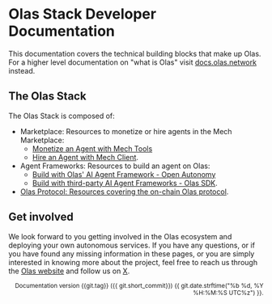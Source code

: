 # Olas Stack Developer Documentation

This documentation covers the technical building blocks that make up Olas. For a higher level documentation on "what is Olas" visit [docs.olas.network](https://docs.olas.network) instead.

## The Olas Stack

The Olas Stack is composed of:

- Marketplace: Resources to monetize or hire agents in the Mech Marketplace:
  - [Monetize an Agent with Mech Tools](https://stack.olas.network/mech-tools-dev/)
  - [Hire an Agent with Mech Client](https://stack.olas.network/mech-client/).
- Agent Frameworks: Resources to build an agent on Olas:
  - [Build with Olas' AI Agent Framework - Open Autonomy](https://stack.olas.network/open-autonomy/)
  - [Build with third-party AI Agent Frameworks - Olas SDK](https://stack.olas.network/olas-sdk/).
- [Olas Protocol: Resources covering the on-chain Olas protocol](https://docs.autonolas.network/protocol).

## Get involved

We look forward to you getting involved in the Olas ecosystem and deploying your own autonomous services. If you have any questions, or if you have found any missing information in these pages, or you are simply interested in knowing more about the project, feel free to reach us through the [Olas website](https://olas.network/) and follow us on [X](https://x.com/autonolas).

<div style="text-align: right"><small>Documentation version {{git.tag}} ({{ git.short_commit}}) {{ git.date.strftime("%b %d, %Y %H:%M:%S UTC%z") }}.</small></div>
